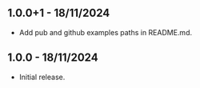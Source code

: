 ## 1.0.0+1 - 18/11/2024

* Add pub and github examples paths in README.md.

## 1.0.0 - 18/11/2024

* Initial release.
